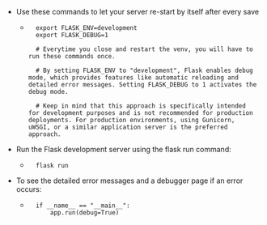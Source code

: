 
- Use these commands to let your server re-start by itself after every save
    -       export FLASK_ENV=development
            export FLASK_DEBUG=1

            # Everytime you close and restart the venv, you will have to run these commands once.

            # By setting FLASK_ENV to "development", Flask enables debug mode, which provides features like automatic reloading and detailed error messages. Setting FLASK_DEBUG to 1 activates the debug mode.

            # Keep in mind that this approach is specifically intended for development purposes and is not recommended for production deployments. For production environments, using Gunicorn, uWSGI, or a similar application server is the preferred approach.

- Run the Flask development server using the flask run command:
    -       flask run

- To see the detailed error messages and a debugger page if an error occurs:
    -       if __name__ == "__main__":
                app.run(debug=True)
